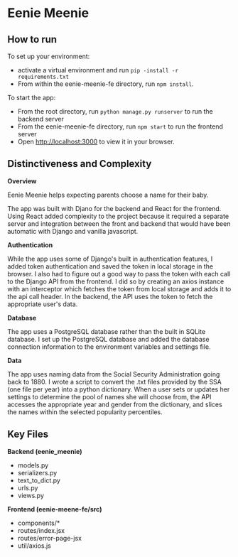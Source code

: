 # Eenie Meenie

## How to run

To set up your environment:

- activate a virtual environment and run `pip -install -r requirements.txt`
- From within the eenie-meenie-fe directory, run `npm install`.

To start the app:

- From the root directory, run `python manage.py runserver` to run the backend server
- From the eenie-meenie-fe directory, run `npm start` to run the frontend server
- Open [http://localhost:3000](http://localhost:3000) to view it in your browser.

## Distinctiveness and Complexity

**Overview**

Eenie Meenie helps expecting parents choose a name for their baby.

The app was built with Djano for the backend and React for the frontend. Using React added complexity to the project because it required a separate server and integration between the front and backend that would have been automatic with Django and vanilla javascript.

**Authentication**

While the app uses some of Django's built in authentication features, I added token authentication and saved the token in local storage in the browser. I also had to figure out a good way to pass the token with each call to the Django API from the frontend. I did so by creating an axios instance with an interceptor which fetches the token from local storage and adds it to the api call header. In the backend, the API uses the token to fetch the appropriate user's data.

**Database**

The app uses a PostgreSQL database rather than the built in SQLite database. I set up the PostgreSQL database and added the database connection information to the environment variables and settings file.

**Data**

The app uses naming data from the Social Security Administration going back to 1880. I wrote a script to convert the .txt files provided by the SSA (one file per year) into a python dictionary. When a user sets or updates her settings to determine the pool of names she will choose from, the API accesses the appropriate year and gender from the dictionary, and slices the names within the selected popularity percentiles.

## Key Files

**Backend (eenie_meenie)**

- models.py
- serializers.py
- text_to_dict.py
- urls.py
- views.py

**Frontend (eenie-meene-fe/src)**

- components/\*
- routes/index.jsx
- routes/error-page-jsx
- util/axios.js
